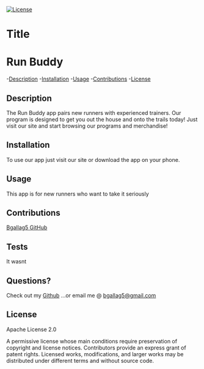 
  
  [![License](https://img.shields.io/badge/License-Apache%202.0-blue.svg)](https://opensource.org/licenses/Apache-2.0) 


 # Title  
 # Run Buddy 

  -[Description](#description)
  -[Installation](#installation)
  -[Usage](#usage)
  -[Contributions](#contributions)
  -[License](#license)

  ## Description  
  The Run Buddy app pairs new runners with experienced trainers. Our program is designed to get you out the house and onto the trails today! Just visit our site and start browsing our programs and merchandise!

  ## Installation
  To use our app just visit our site or download the app on your phone.

  ## Usage 
  This app is for new runners who want to take it seriously 

  ## Contributions
  [Bgallag5 GitHub](https://github.com/Bgallag5)

  ## Tests
  It wasnt

  ## Questions?
  Check out my [Github](https://github.com/Bgallag5)
  ...or email me @ bgallag5@gmail.com

  ## License  
  Apache License 2.0
  
  A permissive license whose main conditions require preservation of copyright and license notices. Contributors provide an express grant of patent rights. Licensed works, modifications, and larger works may be distributed under different terms and without source code.
 

